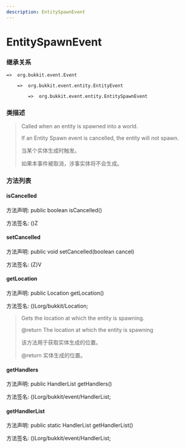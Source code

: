 ```yaml
---
description: EntitySpawnEvent
---
```


# EntitySpawnEvent

### 继承关系

    =>  org.bukkit.event.Event

        =>  org.bukkit.event.entity.EntityEvent

            =>  org.bukkit.event.entity.EntitySpawnEvent

### 类描述

> Called when an entity is spawned into a world.
>
> <p>
>
> If an Entity Spawn event is cancelled, the entity will not spawn.
>
> 当某个实体生成时触发。
>
> 如果本事件被取消，涉事实体将不会生成。

### 方法列表

#### isCancelled

方法声明: public boolean isCancelled()

方法签名: ()Z

#### setCancelled

方法声明: public void setCancelled(boolean cancel)

方法签名: (Z)V

#### getLocation

方法声明: public Location getLocation()

方法签名: ()Lorg/bukkit/Location;

> Gets the location at which the entity is spawning.
>
> @return The location at which the entity is spawning
>
> 该方法用于获取实体生成的位置。
>
> @return 实体生成的位置。

#### getHandlers

方法声明: public HandlerList getHandlers()

方法签名: ()Lorg/bukkit/event/HandlerList;

#### getHandlerList

方法声明: public static HandlerList getHandlerList()

方法签名: ()Lorg/bukkit/event/HandlerList;